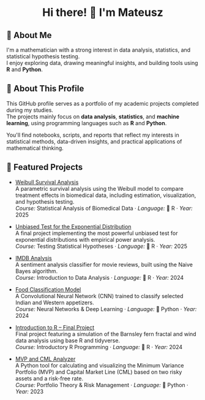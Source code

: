 <h1 align="center">Hi there! 👋 I'm Mateusz</h1>

## 🧠 About Me

I'm a mathematician with a strong interest in data analysis, statistics, and statistical hypothesis testing.  
I enjoy exploring data, drawing meaningful insights, and building tools using **R** and **Python**.


## 📁 About This Profile

This GitHub profile serves as a portfolio of my academic projects completed during my studies.  
The projects mainly focus on **data analysis**, **statistics**, and **machine learning**, using programming languages such as **R** and **Python**.

You'll find notebooks, scripts, and reports that reflect my interests in statistical methods, data-driven insights, and practical applications of mathematical thinking.


## 📌 Featured Projects

- [Weibull Survival Analysis](https://github.com/MatMgl/weibull-survival-analysis)  
  A parametric survival analysis using the Weibull model to compare treatment effects in biomedical data, including estimation, visualization, and hypothesis testing.  
  *Course:* Statistical Analysis of Biomedical Data · *Language:* 📘 R · *Year:* 2025

- [Unbiased Test for the Exponential Distribution](https://github.com/MatMgl/unbiased-test-exponential)  
  A final project implementing the most powerful unbiased test for exponential distributions with empirical power analysis.  
  *Course:* Testing Statistical Hypotheses · *Language:* 📘 R · *Year:* 2025

- [IMDB Analysis](https://github.com/akil000/IMDB-analysis)  
  A sentiment analysis classifier for movie reviews, built using the Naive Bayes algorithm.  
  *Course:* Introduction to Data Analysis · *Language:* 📘 R · *Year:* 2024

- [Food Classification Model](https://github.com/akil000/Food-classification-model)  
  A Convolutional Neural Network (CNN) trained to classify selected Indian and Western appetizers.  
  *Course:* Neural Networks & Deep Learning · *Language:* 🐍 Python · *Year:* 2024

- [Introduction to R – Final Project](https://github.com/MatMgl/introduction-to-r-final-project)  
  Final project featuring a simulation of the Barnsley fern fractal and wind data analysis using base R and tidyverse.  
  *Course:* Introductory R Programming · *Language:* 📘 R · *Year:* 2024

- [MVP and CML Analyzer](https://github.com/MatMgl/mvp-and-cml-analyzer)  
  A Python tool for calculating and visualizing the Minimum Variance Portfolio (MVP) and Capital Market Line (CML) based on two risky assets and a risk-free rate.  
  *Course:* Portfolio Theory & Risk Management · *Language:* 🐍 Python · *Year:* 2023


<!--
## 📌 Featured Projects

- [IMDB analysis](https://github.com/akil000/IMDB-analysis) – The project involved creating a classifier capable of automatically detecting the sentiment of movie reviews (positive or negative) using the Naive Bayes method; Introduction to data analysis; R; 2024
- [Food classification model](https://github.com/akil000/Food-classification-model) - The project involves the classification of selected Indian and Western appetizers using Convolutional Neural Networks (CNNs); Neural networks and deep learning; python; 2024
- [MVP and CML analyzer](https://github.com/MatMgl/mvp-and-cml-analyzer) - tool for calculating and visualizing MVP and CML based on two risky assets and a risk-free rate; Portfolio Theory and Risk Management; python; 2023
- [Introduction to R – Final Project](https://github.com/MatMgl/introduction-to-r-final-project) - A final project for an Introduction to R course featuring Barnsley fern fractal simulation and wind data analysis; R; 2024;

-->






<!--
**MatMgl/MatMgl** is a ✨ _special_ ✨ repository because its `README.md` (this file) appears on your GitHub profile.

Here are some ideas to get you started:

- 🔭 I’m currently working on ...
- 🌱 I’m currently learning ...
- 👯 I’m looking to collaborate on ...
- 🤔 I’m looking for help with ...
- 💬 Ask me about ...
- 📫 How to reach me: ...
- 😄 Pronouns: ...
- ⚡ Fun fact: ...
-->
